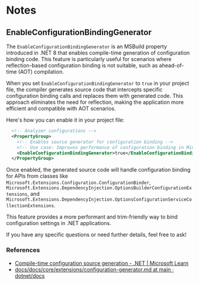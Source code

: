 # Notes

## EnableConfigurationBindingGenerator

The `EnableConfigurationBindingGenerator` is an MSBuild property introduced in .NET 8 that enables compile-time generation of configuration binding code. This feature is particularly useful for scenarios where reflection-based configuration binding is not suitable, such as ahead-of-time (AOT) compilation.

When you set `EnableConfigurationBindingGenerator` to `true` in your project file, the compiler generates source code that intercepts specific configuration binding calls and replaces them with generated code. This approach eliminates the need for reflection, making the application more efficient and compatible with AOT scenarios.

Here's how you can enable it in your project file:

```xml
  <!-- Analyzer configurations -->
  <PropertyGroup>
    <!-- Enables source generator for configuration binding -->
    <!-- Use case: Improves performance of configuration binding in Minimal APIs -->
    <EnableConfigurationBindingGenerator>true</EnableConfigurationBindingGenerator>
  </PropertyGroup>
```

Once enabled, the generated source code will handle configuration binding for APIs from classes like `Microsoft.Extensions.Configuration.ConfigurationBinder`, `Microsoft.Extensions.DependencyInjection.OptionsBuilderConfigurationExtensions`, and `Microsoft.Extensions.DependencyInjection.OptionsConfigurationServiceCollectionExtensions`.

This feature provides a more performant and trim-friendly way to bind configuration settings in .NET applications.

If you have any specific questions or need further details, feel free to ask!

### References

- [Compile-time configuration source generation - .NET | Microsoft Learn](https://learn.microsoft.com/en-us/dotnet/core/extensions/configuration-generator)
- [docs/docs/core/extensions/configuration-generator.md at main · dotnet/docs](https://github.com/dotnet/docs/blob/main/docs/core/extensions/configuration-generator.md)
